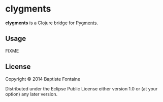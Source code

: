 # clygments

**clygments** is a Clojure bridge for [Pygments][].

[Pygments]: http://pygments.org/

## Usage

FIXME

## License

Copyright © 2014 Baptiste Fontaine

Distributed under the Eclipse Public License either version 1.0 or (at
your option) any later version.
